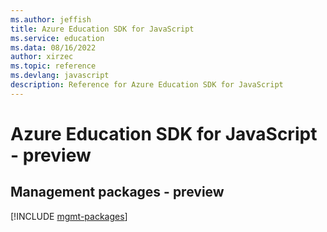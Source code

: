 ```yaml
---
ms.author: jeffish
title: Azure Education SDK for JavaScript
ms.service: education
ms.data: 08/16/2022
author: xirzec
ms.topic: reference
ms.devlang: javascript
description: Reference for Azure Education SDK for JavaScript
---
```

# Azure Education SDK for JavaScript - preview

## Management packages - preview
[!INCLUDE [mgmt-packages](education-mgmt-index.md)]